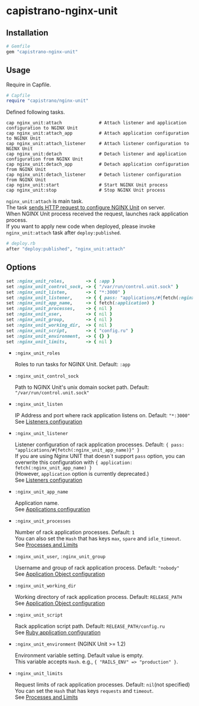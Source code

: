 # capistrano-nginx-unit

## Installation

```rb
# Gemfile
gem "capistrano-nginx-unit"
```

## Usage

Require in Capfile.

```rb
# Capfile
require "capistrano/nginx-unit"
```

Defined following tasks.

```
cap nginx_unit:attach              # Attach listener and application configuration to NGINX Unit
cap nginx_unit:attach_app          # Attach application configuration to NGINX Unit
cap nginx_unit:attach_listener     # Attach listener configuration to NGINX Unit
cap nginx_unit:detach              # Detach listener and application configuration from NGINX Unit
cap nginx_unit:detach_app          # Detach application configuration from NGINX Unit
cap nginx_unit:detach_listener     # Detach listener configuration from NGINX Unit
cap nginx_unit:start               # Start NGINX Unit process
cap nginx_unit:stop                # Stop NGINX Unit process
```

`nginx_unit:attach` is main task.  
The task [sends HTTP request to configure NGINX Unit](http://unit.nginx.org/configuration/) on server.  
When NGINX Unit process received the request, launches rack application process.  
If you want to apply new code when deployed, please invoke `nginx_unit:attach` task after `deploy:published`.

```rb
# deploy.rb
after "deploy:published", "nginx_unit:attach"
```

## Options

```rb
set :nginx_unit_roles,        -> { :app }
set :nginx_unit_control_sock, -> { "/var/run/control.unit.sock" }
set :nginx_unit_listen,       -> { "*:3000" }
set :nginx_unit_listener,     -> { { pass: "applications/#{fetch(:nginx_unit_app_name)}" } }
set :nginx_unit_app_name,     -> { fetch(:application) }
set :nginx_unit_processes,    -> { nil }
set :nginx_unit_user,         -> { nil }
set :nginx_unit_group,        -> { nil }
set :nginx_unit_working_dir,  -> { nil }
set :nginx_unit_script,       -> { "config.ru" }
set :nginx_unit_environment,  -> { {} }
set :nginx_unit_limits,       -> { nil }
```

 - `:nginx_unit_roles`
   
   Roles to run tasks for NGINX Unit. Default: `:app`

 - `:nginx_unit_control_sock`

   Path to NGINX Unit's unix domain socket path. Default: `"/var/run/control.unit.sock"`

 - `:nginx_unit_listen`
  
   IP Address and port where rack application listens on. Default: `"*:3000"`    
   See [Listeners configuration](https://unit.nginx.org/configuration/#listeners)

 - `:nginx_unit_listener`

   Listener configuration of rack application processes. Default: `{ pass: "applications/#{fetch(:nginx_unit_app_name)}" }`  
   If you are using Nginx UNIT that doesn\`t support `pass` option, you can overwrite this configuration with `{ application: fetch(:nginx_unit_app_name) }`  
   (However, `application` option is currently deprecated.)  
   See [Listeners configuration](https://unit.nginx.org/configuration/#listeners)

 - `:nginx_unit_app_name`

   Application name.  
   See [Applications configuration](https://unit.nginx.org/configuration/#applications)

 - `:nginx_unit_processes`
   
   Number of rack application processes. Default: `1`  
   You can also set the `Hash` that has keys `max`, `spare` and `idle_timeout`.  
   See [Processes and Limits](https://unit.nginx.org/configuration/#processes-and-limits)

 - `:nginx_unit_user`, `:nginx_unit_group`

   Username and group of rack application process. Default: `"nobody"`  
   See [Application Object configuration](https://unit.nginx.org/configuration/#application-objects)

 - `:nginx_unit_working_dir`

   Working directory of rack application process. Default: `RELEASE_PATH`  
   See [Application Object configuration](https://unit.nginx.org/configuration/#application-objects)

 - `:nginx_unit_script`

   Rack application script path. Default: `RELEASE_PATH/config.ru`  
   See [Ruby application configuration](https://unit.nginx.org/configuration/#ruby-application)

 - `:nginx_unit_environment` (NGINX Unit >= 1.2)

   Environment variable setting. Default value is empty.  
   This variable accepts `Hash`. e.g., `{ "RAILS_ENV" => "production" }`.
   
 - `:nginx_unit_limits`
   
   Request limits of rack application processes. Default: `nil`(not specified)  
   You can set the `Hash` that has keys `requests` and `timeout`.  
   See [Processes and Limits](https://unit.nginx.org/configuration/#processes-and-limits)

